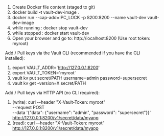 1. Create Docker file content (staged to git)
2. docker build -t vault-dev-image  .
3. docker run --cap-add=IPC_LOCK -p 8200:8200 --name vault-dev vault-dev-image 
4. while running : docker stop vault-dev 
5. while stopped : docker start vault-dev 
6. Open your browser and go to: http://localhost:8200 (Use root token: myroot)


Add / Pull keys via the Vault CLI (recommended if you have the CLI installed):
1. export VAULT_ADDR='http://127.0.0.1:8200' 
2. export VAULT_TOKEN='myroot'
3. vault kv put secret/PATH username=admin password=supersecret 
4. vault kv get -version=X secret/PATH


Add / Pull keys via HTTP API (no CLI required):
1. (write): curl --header "X-Vault-Token: myroot" \
     --request POST \
     --data '{"data": {"username": "admin", "password": "supersecret"}}' \
     http://127.0.0.1:8200/v1/secret/data/myapp
2. (read): curl --header "X-Vault-Token: myroot" \
     http://127.0.0.1:8200/v1/secret/data/myapp 
